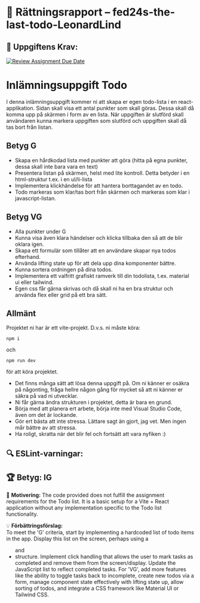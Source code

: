 # 📌 Rättningsrapport – fed24s-the-last-todo-LeonardLind

## 🎯 Uppgiftens Krav:
[![Review Assignment Due Date](https://classroom.github.com/assets/deadline-readme-button-22041afd0340ce965d47ae6ef1cefeee28c7c493a6346c4f15d667ab976d596c.svg)](https://classroom.github.com/a/VLovMVBC)
# Inlämningsuppgift Todo

I denna inlämningsuppgift kommer ni att skapa er egen todo-lista i en react-applikation.
Sidan skall visa ett antal punkter som skall göras. Dessa skall då komma upp på skärmen i form av en lista. När uppgiften är slutförd skall användaren kunna markera uppgiften som slutförd och uppgiften skall då tas bort från listan.

## Betyg G

- Skapa en hårdkodad lista med punkter att göra (hitta på egna punkter, dessa skall inte bara vara en text)
- Presentera listan på skärmen, helst med lite kontroll. Detta betyder i en html-struktur t.ex. i en ul/li-lista
- Implementera klickhändelse för att hantera borttagandet av en todo.
- Todo markeras som klar/tas bort från skärmen och markeras som klar i javascript-listan.

## Betyg VG

- Alla punkter under G
- Kunna visa även klara händelser och klicka tillbaka den så att de blir oklara igen.
- Skapa ett formulär som tillåter att en användare skapar nya todos efterhand.
- Använda lifting state up för att dela upp dina komponenter bättre.
- Kunna sortera ordningen på dina todos.
- Implementera ett valfritt grafiskt ramverk till din todolista, t.ex. material ui eller tailwind.
- Egen css får gärna skrivas och då skall ni ha en bra struktur och använda flex eller grid på ett bra sätt.

## Allmänt

Projektet ni har är ett vite-projekt. D.v.s. ni måste köra:

```shell
npm i
```

och

```shell
npm run dev 
```

för att köra projektet.

- Det finns många sätt att lösa denna uppgift på. Om ni känner er osäkra på någonting, fråga hellre någon gång för mycket så att ni känner er säkra på vad ni utvecklar.
- Ni får gärna ändra strukturen i projektet, detta är bara en grund.
- Börja med att planera ert arbete, börja inte med Visual Studio Code, även om det är lockande.
- Gör ert bästa att inte stressa. Lättare sagt än gjort, jag vet. Men ingen mår bättre av att stressa.
- Ha roligt, skratta när det blir fel och fortsätt att vara nyfiken :)


## 🔍 ESLint-varningar:


## 🏆 **Betyg: IG**
📌 **Motivering:** The code provided does not fulfill the assignment requirements for the Todo list. It is a basic setup for a Vite + React application without any implementation specific to the Todo list functionality.

💡 **Förbättringsförslag:**  
To meet the 'G' criteria, start by implementing a hardcoded list of todo items in the app. Display this list on the screen, perhaps using a <ul> and <li> structure. Implement click handling that allows the user to mark tasks as completed and remove them from the screen/display. Update the JavaScript list to reflect completed tasks. For 'VG', add more features like the ability to toggle tasks back to incomplete, create new todos via a form, manage component state effectively with lifting state up, allow sorting of todos, and integrate a CSS framework like Material UI or Tailwind CSS.